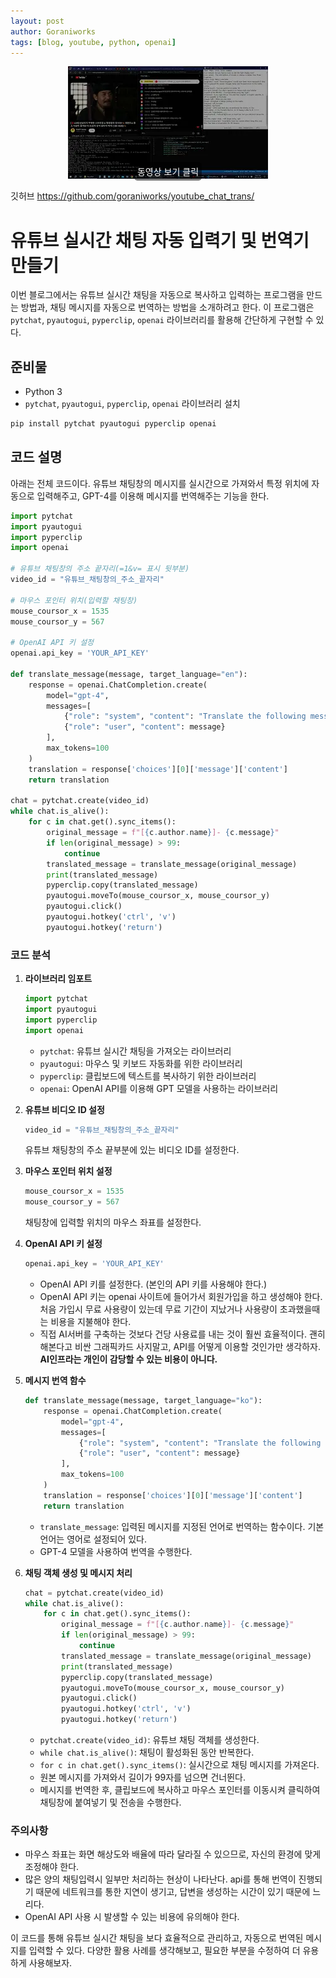 ```yaml
---
layout: post
author: Goraniworks
tags: [blog, youtube, python, openai]
---
```


<div style="text-align: center;">
  <div style="position: relative; display: inline-block;">
    <a href="https://youtu.be/Y7UkBZzChEs">
      <img src="assets/images/favicon/gpt.webp" alt="Watch the video">
      <span style="position: absolute; bottom: 0; left: 50%; transform: translateX(-50%); background-color: rgba(0, 0, 0, 0.5); color: white; padding: 5px; border-radius: 5px;">동영상 보기 클릭</span>
    </a>
  </div>
</div>


깃허브 https://github.com/goraniworks/youtube_chat_trans/

# 유튜브 실시간 채팅 자동 입력기 및 번역기 만들기

이번 블로그에서는 유튜브 실시간 채팅을 자동으로 복사하고 입력하는 프로그램을 만드는 방법과, 채팅 메시지를 자동으로 번역하는 방법을 소개하려고 한다. 이 프로그램은 `pytchat`, `pyautogui`, `pyperclip`, `openai` 라이브러리를 활용해 간단하게 구현할 수 있다.

## 준비물
- Python 3
- `pytchat`, `pyautogui`, `pyperclip`, `openai` 라이브러리 설치

```bash
pip install pytchat pyautogui pyperclip openai
```

## 코드 설명

아래는 전체 코드이다. 유튜브 채팅창의 메시지를 실시간으로 가져와서 특정 위치에 자동으로 입력해주고, GPT-4를 이용해 메시지를 번역해주는 기능을 한다.

```python
import pytchat
import pyautogui
import pyperclip
import openai

# 유튜브 채팅창의 주소 끝자리(=1&v= 표시 뒷부분)
video_id = "유튜브_채팅창의_주소_끝자리"

# 마우스 포인터 위치(입력할 채팅창)
mouse_coursor_x = 1535
mouse_coursor_y = 567

# OpenAI API 키 설정
openai.api_key = 'YOUR_API_KEY'

def translate_message(message, target_language="en"):
    response = openai.ChatCompletion.create(
        model="gpt-4",
        messages=[
            {"role": "system", "content": "Translate the following message to english.."},
            {"role": "user", "content": message}
        ],
        max_tokens=100
    )
    translation = response['choices'][0]['message']['content']
    return translation

chat = pytchat.create(video_id)
while chat.is_alive():
    for c in chat.get().sync_items():
        original_message = f"[{c.author.name}]- {c.message}"
        if len(original_message) > 99:
            continue
        translated_message = translate_message(original_message)
        print(translated_message)
        pyperclip.copy(translated_message)
        pyautogui.moveTo(mouse_coursor_x, mouse_coursor_y)
        pyautogui.click()
        pyautogui.hotkey('ctrl', 'v')
        pyautogui.hotkey('return')
```

### 코드 분석

1. **라이브러리 임포트**
    ```python
    import pytchat
    import pyautogui
    import pyperclip
    import openai
    ```

    - `pytchat`: 유튜브 실시간 채팅을 가져오는 라이브러리
    - `pyautogui`: 마우스 및 키보드 자동화를 위한 라이브러리
    - `pyperclip`: 클립보드에 텍스트를 복사하기 위한 라이브러리
    - `openai`: OpenAI API를 이용해 GPT 모델을 사용하는 라이브러리

2. **유튜브 비디오 ID 설정**
    ```python
    video_id = "유튜브_채팅창의_주소_끝자리"
    ```
    유튜브 채팅창의 주소 끝부분에 있는 비디오 ID를 설정한다.

3. **마우스 포인터 위치 설정**
    ```python
    mouse_coursor_x = 1535
    mouse_coursor_y = 567
    ```
    채팅창에 입력할 위치의 마우스 좌표를 설정한다.

4. **OpenAI API 키 설정**

    ```python
    openai.api_key = 'YOUR_API_KEY'
    ```
    - OpenAI API 키를 설정한다. (본인의 API 키를 사용해야 한다.)
    - OpenAI API 키는 openai 사이트에 들어가서 회원가입을 하고 생성해야 한다. 처음 가입시 무료 사용량이 있는데 무료 기간이 지났거나 사용량이 초과했을때는 비용을 지불해야 한다.
    - 직접 AI서버를 구축하는 것보다 건당 사용료를 내는 것이 훨씬 효율적이다. 괜히 해본다고 비싼 그래픽카드 사지말고, API를 어떻게 이용할 것인가만 생각하자. **AI인프라는 개인이 감당할 수 있는 비용이 아니다.**

5. **메시지 번역 함수**
    ```python
    def translate_message(message, target_language="ko"):
        response = openai.ChatCompletion.create(
            model="gpt-4",
            messages=[
                {"role": "system", "content": "Translate the following message to english"},
                {"role": "user", "content": message}
            ],
            max_tokens=100
        )
        translation = response['choices'][0]['message']['content']
        return translation
    ```
    - `translate_message`: 입력된 메시지를 지정된 언어로 번역하는 함수이다. 기본 언어는 영어로 설정되어 있다.
    - GPT-4 모델을 사용하여 번역을 수행한다.

6. **채팅 객체 생성 및 메시지 처리**
    ```python
    chat = pytchat.create(video_id)
    while chat.is_alive():
        for c in chat.get().sync_items():
            original_message = f"[{c.author.name}]- {c.message}"
            if len(original_message) > 99:
                continue
            translated_message = translate_message(original_message)
            print(translated_message)
            pyperclip.copy(translated_message)
            pyautogui.moveTo(mouse_coursor_x, mouse_coursor_y)
            pyautogui.click()
            pyautogui.hotkey('ctrl', 'v')
            pyautogui.hotkey('return')
    ```
    - `pytchat.create(video_id)`: 유튜브 채팅 객체를 생성한다.
    - `while chat.is_alive()`: 채팅이 활성화된 동안 반복한다.
    - `for c in chat.get().sync_items()`: 실시간으로 채팅 메시지를 가져온다.
    - 원본 메시지를 가져와서 길이가 99자를 넘으면 건너뛴다.
    - 메시지를 번역한 후, 클립보드에 복사하고 마우스 포인터를 이동시켜 클릭하여 채팅창에 붙여넣기 및 전송을 수행한다.

### 주의사항
- 마우스 좌표는 화면 해상도와 배율에 따라 달라질 수 있으므로, 자신의 환경에 맞게 조정해야 한다.
- 많은 양의 채팅입력시 일부만 처리하는 현상이 나타난다. api를 통해 번역이 진행되기 때문에 네트워크를 통한 지연이 생기고, 답변을 생성하는 시간이 있기 때문에 느리다.
- OpenAI API 사용 시 발생할 수 있는 비용에 유의해야 한다.

이 코드를 통해 유튜브 실시간 채팅을 보다 효율적으로 관리하고, 자동으로 번역된 메시지를 입력할 수 있다. 다양한 활용 사례를 생각해보고, 필요한 부분을 수정하여 더 유용하게 사용해보자.